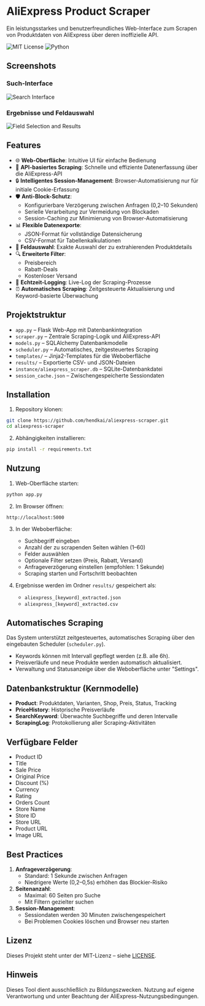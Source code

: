 # AliExpress Product Scraper

Ein leistungsstarkes und benutzerfreundliches Web-Interface zum Scrapen von Produktdaten von AliExpress über deren inoffizielle API.

![MIT License](https://img.shields.io/badge/License-MIT-green.svg)
![Python](https://img.shields.io/badge/Python-3.6+-blue.svg)

## Screenshots

### Such-Interface
![Search Interface](screenshots/Capture1.PNG)

### Ergebnisse und Feldauswahl
![Field Selection and Results](screenshots/Capture.PNG)

## Features

- 🌐 **Web-Oberfläche**: Intuitive UI für einfache Bedienung
- 🚀 **API-basiertes Scraping**: Schnelle und effiziente Datenerfassung über die AliExpress-API
- 🔒 **Intelligentes Session-Management**: Browser-Automatisierung nur für initiale Cookie-Erfassung
- 🛡️ **Anti-Block-Schutz**: 
  - Konfigurierbare Verzögerung zwischen Anfragen (0,2–10 Sekunden)
  - Serielle Verarbeitung zur Vermeidung von Blockaden
  - Session-Caching zur Minimierung von Browser-Automatisierung
- 📊 **Flexible Datenexporte**:
  - JSON-Format für vollständige Datensicherung
  - CSV-Format für Tabellenkalkulationen
- 🎯 **Feldauswahl**: Exakte Auswahl der zu extrahierenden Produktdetails
- 🔍 **Erweiterte Filter**:
  - Preisbereich
  - Rabatt-Deals
  - Kostenloser Versand
- 📝 **Echtzeit-Logging**: Live-Log der Scraping-Prozesse
- ⏰ **Automatisches Scraping**: Zeitgesteuerte Aktualisierung und Keyword-basierte Überwachung

## Projektstruktur

- `app.py` – Flask Web-App mit Datenbankintegration
- `scraper.py` – Zentrale Scraping-Logik und AliExpress-API
- `models.py` – SQLAlchemy Datenbankmodelle
- `scheduler.py` – Automatisches, zeitgesteuertes Scraping
- `templates/` – Jinja2-Templates für die Weboberfläche
- `results/` – Exportierte CSV- und JSON-Dateien
- `instance/aliexpress_scraper.db` – SQLite-Datenbankdatei
- `session_cache.json` – Zwischengespeicherte Sessiondaten

## Installation

1. Repository klonen:
```bash
git clone https://github.com/hendkai/aliexpress-scraper.git
cd aliexpress-scraper
```

2. Abhängigkeiten installieren:
```bash
pip install -r requirements.txt
```

## Nutzung

1. Web-Oberfläche starten:
```bash
python app.py
```

2. Im Browser öffnen:
```
http://localhost:5000
```

3. In der Weboberfläche:
   - Suchbegriff eingeben
   - Anzahl der zu scrapenden Seiten wählen (1–60)
   - Felder auswählen
   - Optionale Filter setzen (Preis, Rabatt, Versand)
   - Anfrageverzögerung einstellen (empfohlen: 1 Sekunde)
   - Scraping starten und Fortschritt beobachten

4. Ergebnisse werden im Ordner `results/` gespeichert als:
   - `aliexpress_[keyword]_extracted.json`
   - `aliexpress_[keyword]_extracted.csv`

## Automatisches Scraping

Das System unterstützt zeitgesteuertes, automatisches Scraping über den eingebauten Scheduler (`scheduler.py`).
- Keywords können mit Intervall gepflegt werden (z.B. alle 6h).
- Preisverläufe und neue Produkte werden automatisch aktualisiert.
- Verwaltung und Statusanzeige über die Weboberfläche unter "Settings".

## Datenbankstruktur (Kernmodelle)

- **Product**: Produktdaten, Varianten, Shop, Preis, Status, Tracking
- **PriceHistory**: Historische Preisverläufe
- **SearchKeyword**: Überwachte Suchbegriffe und deren Intervalle
- **ScrapingLog**: Protokollierung aller Scraping-Aktivitäten

## Verfügbare Felder

- Product ID
- Title
- Sale Price
- Original Price
- Discount (%)
- Currency
- Rating
- Orders Count
- Store Name
- Store ID
- Store URL
- Product URL
- Image URL

## Best Practices

1. **Anfrageverzögerung**:
   - Standard: 1 Sekunde zwischen Anfragen
   - Niedrigere Werte (0,2–0,5s) erhöhen das Blockier-Risiko
2. **Seitenanzahl**:
   - Maximal: 60 Seiten pro Suche
   - Mit Filtern gezielter suchen
3. **Session-Management**:
   - Sessiondaten werden 30 Minuten zwischengespeichert
   - Bei Problemen Cookies löschen und Browser neu starten

## Lizenz

Dieses Projekt steht unter der MIT-Lizenz – siehe [LICENSE](LICENSE).

## Hinweis

Dieses Tool dient ausschließlich zu Bildungszwecken. Nutzung auf eigene Verantwortung und unter Beachtung der AliExpress-Nutzungsbedingungen. 